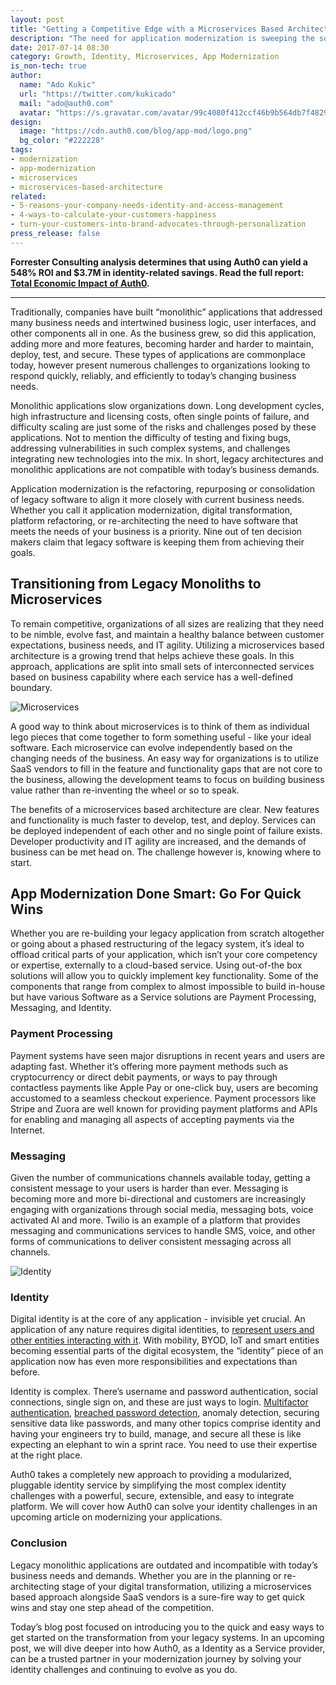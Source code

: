 ```yaml
---
layout: post
title: "Getting a Competitive Edge with a Microservices Based Architecture"
description: "The need for application modernization is sweeping the software industry. It’s a challenge to know where to start, but we’ve got the quick wins that will get you on your way to modernization in no time."
date: 2017-07-14 08:30
category: Growth, Identity, Microservices, App Modernization
is_non-tech: true
author:
  name: "Ado Kukic"
  url: "https://twitter.com/kukicado"
  mail: "ado@auth0.com"
  avatar: "https://s.gravatar.com/avatar/99c4080f412ccf46b9b564db7f482907?s=200"
design:
  image: "https://cdn.auth0.com/blog/app-mod/logo.png"
  bg_color: "#222228"
tags:
- modernization
- app-modernization
- microservices
- microservices-based-architecture
related:
- 5-reasons-your-company-needs-identity-and-access-management
- 4-ways-to-calculate-your-customers-happiness
- turn-your-customers-into-brand-advocates-through-personalization
press_release: false
---
```


<div class="alert alert-info alert-icon">
  <i class="icon-budicon-500"></i>
  <strong>Forrester Consulting analysis determines that using Auth0 can yield a 548% ROI and $3.7M in identity-related savings. Read the full report: <a href="https://resources.auth0.com/forrester-tei-research-case-study/">Total Economic Impact of Auth0</a>.</strong>
</div>

---

Traditionally, companies have built “monolithic” applications that addressed many business needs and intertwined business logic, user interfaces, and other components all in one. As the business grew, so did this application, adding more and more features, becoming harder and harder to maintain, deploy, test, and secure. These types of applications are commonplace today, however present numerous challenges to organizations looking to respond quickly, reliably, and efficiently to today’s changing business needs.

Monolithic applications slow organizations down. Long development cycles, high infrastructure and licensing costs, often single points of failure, and difficulty scaling are just some of the risks and challenges posed by these applications. Not to mention the difficulty of testing and fixing bugs, addressing vulnerabilities in such complex systems, and challenges integrating new technologies into the mix. In short, legacy architectures and monolithic applications are not compatible with today’s business demands.

Application modernization is the refactoring, repurposing or consolidation of legacy software to align it more closely with current business needs. Whether you call it application modernization, digital transformation, platform refactoring, or re-architecting the need to have software that meets the needs of your business is a priority. Nine out of ten decision makers claim that legacy software is keeping them from achieving their goals.

## Transitioning from Legacy Monoliths to Microservices

To remain competitive, organizations of all sizes are realizing that they need to be nimble, evolve fast, and maintain a healthy balance between customer expectations, business needs, and IT agility. Utilizing a microservices based architecture is a growing trend that helps achieve these goals. In this approach, applications are split into small sets of interconnected services based on business capability where each service has a well-defined boundary.

![Microservices](https://cdn.auth0.com/blog/app-mod/microservices-example.png)

A good way to think about microservices is to think of them as individual lego pieces that come together to form something useful - like your ideal software. Each microservice can evolve independently based on the changing needs of the business. An easy way for organizations is to utilize SaaS vendors to fill in the feature and functionality gaps that are not core to the business, allowing the development teams to focus on building business value rather than re-inventing the wheel or so to speak.

The benefits of a microservices based architecture are clear. New features and functionality is much faster to develop, test, and deploy. Services can be deployed independent of each other and no single point of failure exists. Developer productivity and IT agility are increased, and the demands of business can be met head on. The challenge however is, knowing where to start.

## App Modernization Done Smart: Go For Quick Wins

Whether you are re-building your legacy application from scratch altogether or going about a phased restructuring of the legacy system, it’s ideal to offload critical parts of your application, which isn’t your core competency or expertise, externally to a cloud-based service. Using out-of-the box solutions will allow you to quickly implement key functionality. Some of the components that range from complex to almost impossible to build in-house but have various Software as a Service solutions are Payment Processing, Messaging, and Identity.

### Payment Processing
Payment systems have seen major disruptions in recent years and users are adapting fast. Whether it’s offering more payment methods such as cryptocurrency or direct debit payments, or ways to pay through contactless payments like Apple Pay or one-click buy, users are becoming accustomed to a seamless checkout experience. Payment processors like Stripe and Zuora are well known for providing payment platforms and APIs for enabling and managing all aspects of accepting payments via the Internet.

### Messaging

Given the number of communications channels available today, getting a consistent message to your users is harder than ever. Messaging is becoming more and more bi-directional and customers are increasingly engaging with organizations through social media, messaging bots, voice activated AI and more. Twilio is an example of a platform that provides messaging and communications services to handle SMS, voice, and other forms of communications to deliver consistent messaging across all channels.

![Identity](https://cdn.auth0.com/blog/app-mod/identity.png)

### Identity

Digital identity is at the core of any application - invisible yet crucial. An application of any nature requires digital identities, to [represent users and other entities interacting with it](https://auth0.com/user-management). With mobility, BYOD, IoT and smart entities becoming essential parts of the digital ecosystem, the “identity” piece of an application now has even more responsibilities and expectations than before.

Identity is complex. There’s username and password authentication, social connections, single sign on, and these are just ways to login. [Multifactor authentication](https://auth0.com/multifactor-authentication), [breached password detection](https://auth0.com/breached-passwords), anomaly detection, securing sensitive data like passwords, and many other topics comprise identity and having your engineers try to build, manage, and secure all these is like expecting an elephant to win a sprint race. You need to use their expertise at the right place.

Auth0 takes a completely new approach to providing a modularized, pluggable identity service by simplifying the most complex identity challenges with a powerful, secure, extensible, and easy to integrate platform. We will cover how Auth0 can solve your identity challenges in an upcoming article on modernizing your applications.

### Conclusion

Legacy monolithic applications are outdated and incompatible with today’s business needs and demands. Whether you are in the planning or re-architecting stage of your digital transformation, utilizing a microservices based approach alongside SaaS vendors is a sure-fire way to get quick wins and stay one step ahead of the competition.

Today’s blog post focused on introducing you to the quick and easy ways to get started on the  transformation from your legacy systems. In an upcoming post, we will dive deeper into how Auth0, as a Identity as a Service provider, can be a trusted partner in your modernization journey by solving your identity challenges and continuing to evolve as you do.

